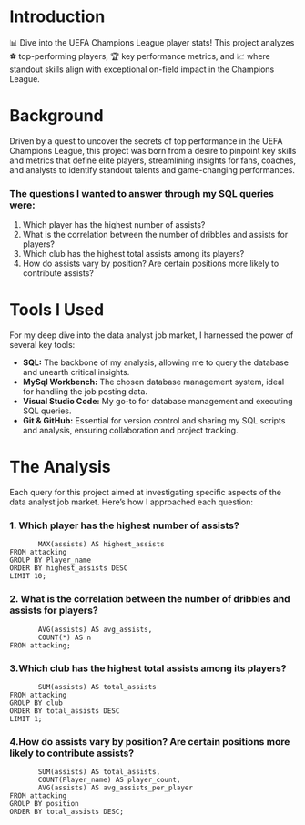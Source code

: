 # Introduction
📊 Dive into the UEFA Champions League player stats! This project analyzes ⚽ top-performing players, 🏆 key performance metrics, and 📈 where standout skills align with exceptional on-field impact in the Champions League.


# Background
Driven by a quest to uncover the secrets of top performance in the UEFA Champions League, this project was born from a desire to pinpoint key skills and metrics that define elite players, streamlining insights for fans, coaches, and analysts to identify standout talents and game-changing performances.

### The questions I wanted to answer through my SQL queries were:

1. Which player has the highest number of assists?
2. What is the correlation between the number of dribbles and assists for players?
3. Which club has the highest total assists among its players?
4. How do assists vary by position? Are certain positions more likely to contribute assists?

# Tools I Used
For my deep dive into the data analyst job market, I harnessed the power of several key tools:

- **SQL:** The backbone of my analysis, allowing me to query the database and unearth critical insights.
- **MySql Workbench:** The chosen database management system, ideal for handling the job posting data.
- **Visual Studio Code:** My go-to for database management and executing SQL queries.
- **Git & GitHub:** Essential for version control and sharing my SQL scripts and analysis, ensuring collaboration and project tracking.

# The Analysis
Each query for this project aimed at investigating specific aspects of the data analyst job market. Here’s how I approached each question:

### 1. Which player has the highest number of assists?

```SELECT Player_name, 
       MAX(assists) AS highest_assists
FROM attacking
GROUP BY Player_name
ORDER BY highest_assists DESC
LIMIT 10;
```
### 2. What is the correlation between the number of dribbles and assists for players?

```SELECT AVG(dribbles) AS avg_dribbles, 
       AVG(assists) AS avg_assists,
       COUNT(*) AS n
FROM attacking;
```
### 3.Which club has the highest total assists among its players?

```SELECT club, 
       SUM(assists) AS total_assists
FROM attacking
GROUP BY club
ORDER BY total_assists DESC
LIMIT 1;
```

### 4.How do assists vary by position? Are certain positions more likely to contribute assists?

```SELECT position, 
       SUM(assists) AS total_assists,
       COUNT(Player_name) AS player_count,
       AVG(assists) AS avg_assists_per_player
FROM attacking
GROUP BY position
ORDER BY total_assists DESC;
```
